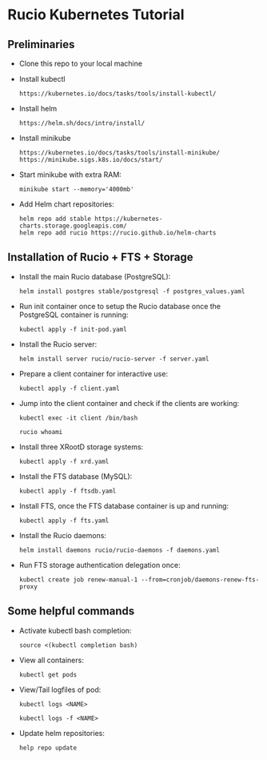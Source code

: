 # Rucio Kubernetes Tutorial

## Preliminaries

* Clone this repo to your local machine

* Install kubectl

      https://kubernetes.io/docs/tasks/tools/install-kubectl/

* Install helm

      https://helm.sh/docs/intro/install/

* Install minikube

      https://kubernetes.io/docs/tasks/tools/install-minikube/
	  https://minikube.sigs.k8s.io/docs/start/

* Start minikube with extra RAM:

      minikube start --memory='4000mb'

* Add Helm chart repositories:

      helm repo add stable https://kubernetes-charts.storage.googleapis.com/
      helm repo add rucio https://rucio.github.io/helm-charts

## Installation of Rucio + FTS + Storage

* Install the main Rucio database (PostgreSQL):

      helm install postgres stable/postgresql -f postgres_values.yaml

* Run init container once to setup the Rucio database once the PostgreSQL container is running:

      kubectl apply -f init-pod.yaml

* Install the Rucio server:

      helm install server rucio/rucio-server -f server.yaml

* Prepare a client container for interactive use:

      kubectl apply -f client.yaml

* Jump into the client container and check if the clients are working:

      kubectl exec -it client /bin/bash

      rucio whoami

* Install three XRootD storage systems:

      kubectl apply -f xrd.yaml

* Install the FTS database (MySQL):

      kubectl apply -f ftsdb.yaml

* Install FTS, once the FTS database container is up and running:

      kubectl apply -f fts.yaml

* Install the Rucio daemons:

      helm install daemons rucio/rucio-daemons -f daemons.yaml

* Run FTS storage authentication delegation once:

      kubectl create job renew-manual-1 --from=cronjob/daemons-renew-fts-proxy

## Some helpful commands

* Activate kubectl bash completion:

      source <(kubectl completion bash)

* View all containers:

      kubectl get pods

* View/Tail logfiles of pod:

      kubectl logs <NAME>

      kubectl logs -f <NAME>

* Update helm repositories:

      help repo update
